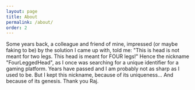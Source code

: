 ```yaml
---
layout: page
title: About
permalink: /about/
order: 2
---
```


Some years back, a colleague and friend of mine, impressed (or maybe faking to be) by the solution I came up with, told me: "This is head is not meant for two legs. This head is meant for FOUR legs!" Hence the nickname "FourLeggedHead", as I once was searching for a unique identifier for a gaming platform. Years have passed and I am probably not as sharp as I used to be. But I kept this nickname, because of its uniqueness... And because of its genesis. Thank you Raj.
